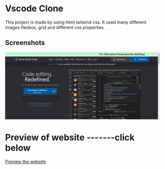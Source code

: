
# Vscode Clone

This project is made by using html,tailwind css.
It used many different images flexbox, grid and different css properties.



## Screenshots

![App Screenshot](./vs.png)

# Preview of website -------click below 
[Preview the website](https://vscodecloneforlearning.netlify.app/)